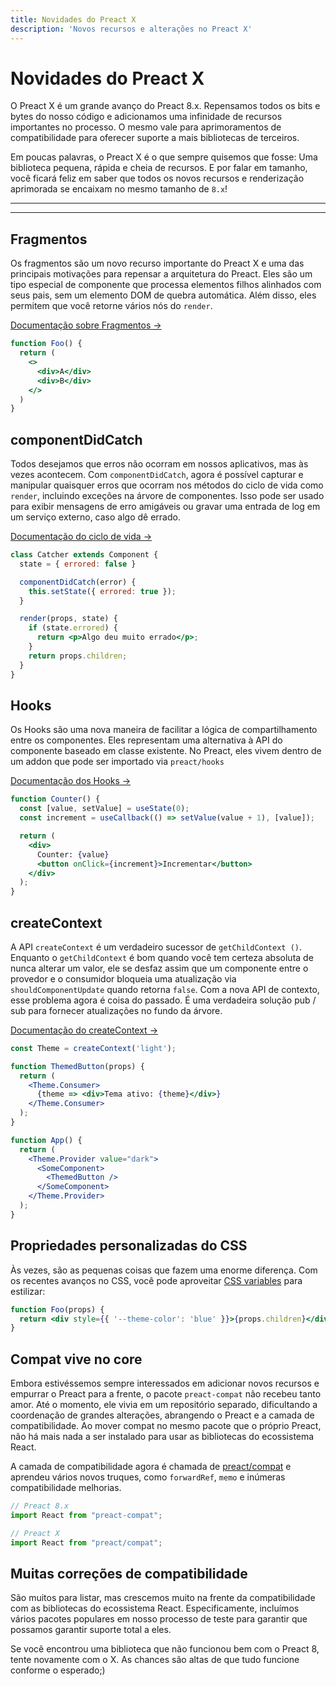 ```yaml
---
title: Novidades do Preact X
description: 'Novos recursos e alterações no Preact X'
---
```


# Novidades do Preact X

O Preact X é um grande avanço do Preact 8.x. Repensamos todos os bits e bytes do nosso código e adicionamos uma infinidade de recursos importantes no processo. O mesmo vale para aprimoramentos de compatibilidade para oferecer suporte a mais bibliotecas de terceiros.

Em poucas palavras, o Preact X é o que sempre quisemos que fosse: Uma biblioteca pequena, rápida e cheia de recursos. E por falar em tamanho, você ficará feliz em saber que todos os novos recursos e renderização aprimorada se encaixam no mesmo tamanho de `8.x`!

---

<div><toc></toc></div>

---

## Fragmentos

Os fragmentos são um novo recurso importante do Preact X e uma das principais motivações para repensar a arquitetura do Preact. Eles são um tipo especial de componente que processa elementos filhos alinhados com seus pais, sem um elemento DOM de quebra automática. Além disso, eles permitem que você retorne vários nós do `render`.

[Documentação sobre Fragmentos →](/guide/v10/components#fragments)

```jsx
function Foo() {
  return (
    <>
      <div>A</div>
      <div>B</div>
    </>
  )
}
```

## componentDidCatch

Todos desejamos que erros não ocorram em nossos aplicativos, mas às vezes acontecem. Com `componentDidCatch`, agora é possível capturar e manipular quaisquer erros que ocorram nos métodos do ciclo de vida como `render`, incluindo exceções na árvore de componentes. Isso pode ser usado para exibir mensagens de erro amigáveis ou gravar uma entrada de log em um serviço externo, caso algo dê errado.

[Documentação do ciclo de vida →](/guide/v10/components#componentdidcatch)

```jsx
class Catcher extends Component {
  state = { errored: false }

  componentDidCatch(error) {
    this.setState({ errored: true });
  }

  render(props, state) {
    if (state.errored) {
      return <p>Algo deu muito errado</p>;
    }
    return props.children;
  }
}
```

## Hooks

Os Hooks são uma nova maneira de facilitar a lógica de compartilhamento entre os componentes. Eles representam uma alternativa à API do componente baseado em classe existente. No Preact, eles vivem dentro de um addon que pode ser importado via `preact/hooks`

[Documentação dos Hooks →](/guide/v10/hooks)

```jsx
function Counter() {
  const [value, setValue] = useState(0);
  const increment = useCallback(() => setValue(value + 1), [value]);

  return (
    <div>
      Counter: {value}
      <button onClick={increment}>Incrementar</button>
    </div>
  );
}
```

## createContext

A API `createContext` é um verdadeiro sucessor de `getChildContext ()`. Enquanto o `getChildContext` é bom quando você tem certeza absoluta de nunca alterar um valor, ele se desfaz assim que um componente entre o provedor e o consumidor bloqueia uma atualização via `shouldComponentUpdate` quando retorna `false`. Com a nova API de contexto, esse problema agora é coisa do passado. É uma verdadeira solução pub / sub para fornecer atualizações no fundo da árvore.

[Documentação do createContext →](/guide/v10/context#createcontext)

```jsx
const Theme = createContext('light');

function ThemedButton(props) {
  return (
    <Theme.Consumer>
      {theme => <div>Tema ativo: {theme}</div>}
    </Theme.Consumer>
  );
}

function App() {
  return (
    <Theme.Provider value="dark">
      <SomeComponent>
        <ThemedButton />
      </SomeComponent>
    </Theme.Provider>
  );
}
```

## Propriedades personalizadas do CSS

Às vezes, são as pequenas coisas que fazem uma enorme diferença. Com os recentes avanços no CSS, você pode aproveitar [CSS variables](https://developer.mozilla.org/en-US/docs/Web/CSS/--*) para estilizar:

```jsx
function Foo(props) {
  return <div style={{ '--theme-color': 'blue' }}>{props.children}</div>;
}
```

## Compat vive no core

Embora estivéssemos sempre interessados em adicionar novos recursos e empurrar o Preact para a frente, o pacote `preact-compat` não recebeu tanto amor. Até o momento, ele vivia em um repositório separado, dificultando a coordenação de grandes alterações, abrangendo o Preact e a camada de compatibilidade. Ao mover compat no mesmo pacote que o próprio Preact, não há mais nada a ser instalado para usar as bibliotecas do ecossistema React.

A camada de compatibilidade agora é chamada de [preact/compat](/guide/v10/differences-to-react#features-exclusive-to-preactcompat) e aprendeu vários novos truques, como `forwardRef`, `memo` e inúmeras compatibilidade melhorias.

```js
// Preact 8.x
import React from "preact-compat";

// Preact X
import React from "preact/compat";
```

## Muitas correções de compatibilidade

São muitos para listar, mas crescemos muito na frente da compatibilidade com as bibliotecas do ecossistema React. Especificamente, incluímos vários pacotes populares em nosso processo de teste para garantir que possamos garantir suporte total a eles.

Se você encontrou uma biblioteca que não funcionou bem com o Preact 8, tente novamente com o X. As chances são altas de que tudo funcione conforme o esperado;)
